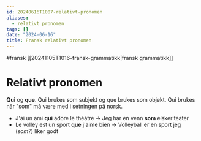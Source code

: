 ```yaml
---
id: 20240616T1007-relativt-pronomen
aliases:
  - relativt pronomen
tags: []
date: "2024-06-16"
title: Fransk relativt pronomen
---
```


#fransk [[20241105T1016-fransk-grammatikk|fransk grammatikk]]

# Relativt pronomen

**Qui** og **que**. Qui brukes som subjekt og que brukes som objekt. Qui brukes når "som" må være med i setningen på norsk.

- J'ai un ami **qui** adore le théâtre -> Jeg har en venn **som** elsker teater
- Le volley est un sport **que** j'aime bien -> Volleyball er en sport jeg (_som?_) liker godt
